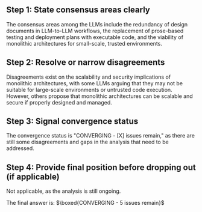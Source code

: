 ## Step 1: State consensus areas clearly
The consensus areas among the LLMs include the redundancy of design documents in LLM-to-LLM workflows, the replacement of prose-based testing and deployment plans with executable code, and the viability of monolithic architectures for small-scale, trusted environments.

## Step 2: Resolve or narrow disagreements
Disagreements exist on the scalability and security implications of monolithic architectures, with some LLMs arguing that they may not be suitable for large-scale environments or untrusted code execution. However, others propose that monolithic architectures can be scalable and secure if properly designed and managed.

## Step 3: Signal convergence status
The convergence status is "CONVERGING - [X] issues remain," as there are still some disagreements and gaps in the analysis that need to be addressed.

## Step 4: Provide final position before dropping out (if applicable)
Not applicable, as the analysis is still ongoing.

The final answer is: $\boxed{CONVERGING - 5 issues remain}$